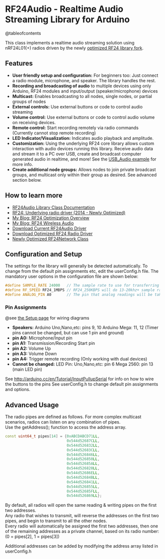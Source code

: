 # RF24Audio - Realtime Audio Streaming Library for Arduino

@tableofcontents

This class implements a realtime audio streaming solution using nRF24L01(+) radios driven
by the newly [optimized RF24 library fork](http://nRF24.github.com/RF24/).

## Features
- <b>User friendly setup and configuration:</b> For beginners too: Just connect a radio module, microphone, and speaker. The library handles the rest.
- <b>Recording and broadcasting of audio</b> to multiple devices using only Arduino, RF24 modules and input/output (speaker/microphone) devices
- <b>Multicast:</b> Enables broadcasting to all nodes, single nodes, or partial groups of nodes
- <b>External controls:</b> Use external buttons or code to control audio streaming
- <b>Volume control:</b> Use external buttons or code to control audio volume on receiving devices.
- <b>Remote control:</b> Start recording remotely via radio commands (Currently cannot stop remote recording)
- <b>LED Indicator/Visualization:</b> Indicates audio playback and amplitude.
- <b>Customization:</b> Using the underlying RF24 core library allows custom interaction with audio devices running this library. Receive audio data
  and stream it to a PC over USB, create and broadcast computer generated audio in realtime, and more! See the [USB_Audio example](USB_Audio_8ino-example.html) for more info.
- <b>Create additional node groups:</b> Allows nodes to join private broadcast groups, and multicast only within their group as desired. See advanced section below.

## How to learn more
- [RF24Audio Library Class Documentation](classRF24Audio.html)
- [RF24: Underlying radio driver (2014 - Newly Optimized)](http://nRF24.github.io/RF24/)
- [My Blog: RF24 Optimization Overview](http://tmrh20.blogspot.com/2014/03/high-speed-data-transfers-and-wireless.html)
- [My Blog: RF24 Wireless Audio](http://tmrh20.blogspot.com/2014/03/arduino-radiointercomwireless-audio.html)
- [Download Current RF24Audio Driver](https://github.com/TMRh20/RF24Audio/archive/master.zip)
- [Download Optimized RF24 Radio Driver](https://github.com/TMRh20/RF24/archive/master.zip)
- [Newly Optimized RF24Network Class](http://nRF24.github.io/RF24Network/)

## Configuration and Setup
The settings for the library will generally be detected automatically. To change from the default pin assignments etc, edit the
userConfig.h file. The mandatory user options in the configuration file are shown below:

```cpp
#define SAMPLE_RATE 24000   // The sample rate to use for transferring audio samples  Note: 44khz+ sample rate requires 8-bits per sample
#define RF_SPEED RF24_1MBPS // RF24_250KBPS will do 13-20khz+ sample rate, RF24_1MBPS up to 24-44khz+, RF24_2MBPS for higher. These are not limits, just a guide.
#define ANALOG_PIN A0       // The pin that analog readings will be taken from (microphone pin)
```

### Pin Assignments
@see [the Setup page](Setup.html) for wiring diagrams

- <b>Speakers:</b> Arduino Uno,Nano,etc: pins 9, 10   Arduino Mega: 11, 12  (Timer pins cannot be changed, but can use 1 pin and ground)
- <b>pin A0:</b> Microphone/Input pin
- <b>pin A1:</b> Transmission/Recording Start pin
- <b>pin A2:</b> Volume Up
- <b>pin A3:</b> Volume Down
- <b>pin A4:</b> Trigger remote recording (Only working with dual devices)
- <b>Cannot be changed:</b> LED Pin: Uno,Nano,etc: pin 6  Mega 2560: pin 13 (main LED pin)

See http://arduino.cc/en/Tutorial/InputPullupSerial for info on how to wire the buttons to the pins
See userConfig.h to change default pin assignments and options.

## Advanced Usage
The radio pipes are defined as follows. For more complex multicast scenarios, radios can listen on any combination of pipes. <br>
Use the getAddress(); function to access the address array.

```cpp
const uint64_t pipes[14] = {0xABCDABCD71LL,
                            0x544d52687CLL,
                            0x544d526832LL,
                            0x544d52683CLL,
                            0x544d526846LL,
                            0x544d526850LL,
                            0x544d52685ALL,
                            0x544d526820LL,
                            0x544d52686ELL,
                            0x544d52684BLL,
                            0x544d526841LL,
                            0x544d526855LL,
                            0x544d52685FLL,
                            0x544d526869LL};
```
By default, all radios will open the same reading & writing pipes on the first two addresses.<br>
Any radio that wishes to transmit, will reverse the addresses on the first two pipes, and begin to transmit to all the other nodes. <br>
Every radio will automatically be assigned the first two addresses, then one of the remaining addresses as a private channel, based on its radio number: <br> (0 = pipes[2], 1 = pipes[3]) <br>

Additional addresses can be added by modifying the address array listed in userConfig.h
